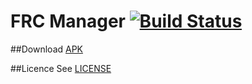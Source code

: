 # FRC Manager [![Build Status](https://travis-ci.org/AquaMorph/FRC-Manager.svg)](https://travis-ci.org/AquaMorph/FRC-Manager)

##Download
[APK](https://github.com/AquaMorph/FRC-Manager/releases)

##Licence
See [LICENSE](https://github.com/AquaMorph/FRC-Manager/blob/master/LICENSE) 